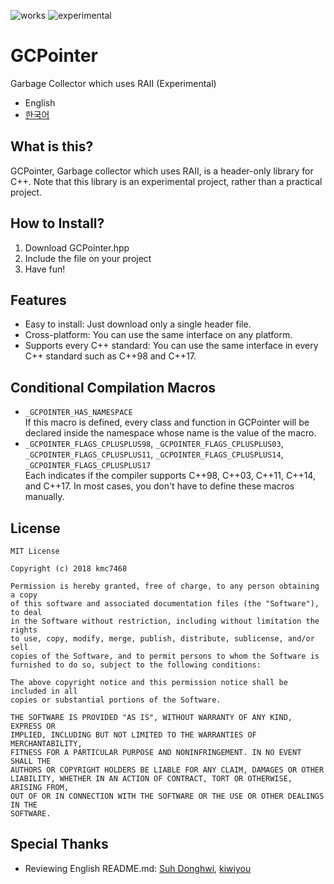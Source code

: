 ![works](https://img.shields.io/badge/works%20on-my%20machine-brightgreen.svg) ![experimental](https://img.shields.io/badge/stability-experimental-red.svg)

# GCPointer
Garbage Collector which uses RAII (Experimental)
- English
- [한국어](https://github.com/kmc7468/GCPointer/blob/master/README.ko-kr.md)

## What is this?
GCPointer, Garbage collector which uses RAII, is a header-only library for C++. Note that this library is an experimental project, rather than a practical project.

## How to Install?
1. Download GCPointer.hpp
2. Include the file on your project
3. Have fun!

## Features
- Easy to install: Just download only a single header file.
- Cross-platform: You can use the same interface on any platform.
- Supports every C++ standard: You can use the same interface in every C++ standard such as  C++98 and C++17.

## Conditional Compilation Macros
- `_GCPOINTER_HAS_NAMESPACE`<br>
If this macro is defined, every class and function in GCPointer will be declared inside the namespace whose name is the value of the macro.
- `_GCPOINTER_FLAGS_CPLUSPLUS98`, `_GCPOINTER_FLAGS_CPLUSPLUS03`, `_GCPOINTER_FLAGS_CPLUSPLUS11`, `_GCPOINTER_FLAGS_CPLUSPLUS14`, `_GCPOINTER_FLAGS_CPLUSPLUS17`<br>
Each indicates if the compiler supports C++98, C++03, C++11, C++14, and C++17. In most cases, you don't have to define these macros manually.

## License
```
MIT License

Copyright (c) 2018 kmc7468

Permission is hereby granted, free of charge, to any person obtaining a copy
of this software and associated documentation files (the "Software"), to deal
in the Software without restriction, including without limitation the rights
to use, copy, modify, merge, publish, distribute, sublicense, and/or sell
copies of the Software, and to permit persons to whom the Software is
furnished to do so, subject to the following conditions:

The above copyright notice and this permission notice shall be included in all
copies or substantial portions of the Software.

THE SOFTWARE IS PROVIDED "AS IS", WITHOUT WARRANTY OF ANY KIND, EXPRESS OR
IMPLIED, INCLUDING BUT NOT LIMITED TO THE WARRANTIES OF MERCHANTABILITY,
FITNESS FOR A PARTICULAR PURPOSE AND NONINFRINGEMENT. IN NO EVENT SHALL THE
AUTHORS OR COPYRIGHT HOLDERS BE LIABLE FOR ANY CLAIM, DAMAGES OR OTHER
LIABILITY, WHETHER IN AN ACTION OF CONTRACT, TORT OR OTHERWISE, ARISING FROM,
OUT OF OR IN CONNECTION WITH THE SOFTWARE OR THE USE OR OTHER DEALINGS IN THE
SOFTWARE.
```

## Special Thanks
- Reviewing English README.md: [Suh Donghwi](https://github.com/suhdonghwi), [kiwiyou](https://github.com/kiwiyou)
